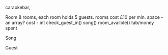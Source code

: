 caraokebar, 


Room
8 rooms, each room holds 5 guests.
rooms cost £10 per min.
space - an array?
cost - int
check_guest_in()
song()
room_availble()
tab/money spent

Song


Guest